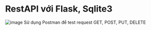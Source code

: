 # RestAPI với Flask, Sqlite3
![image](https://user-images.githubusercontent.com/94128344/179167345-a5d3ddf2-59cf-493d-a95f-2f7adf6c7fc9.png)
Sử dụng Postman để test request GET, POST, PUT, DELETE

